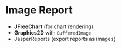 # Image Report

* **JFreeChart** (for chart rendering)
* **Graphics2D** with `BufferedImage`
* JasperReports (export reports as images)
